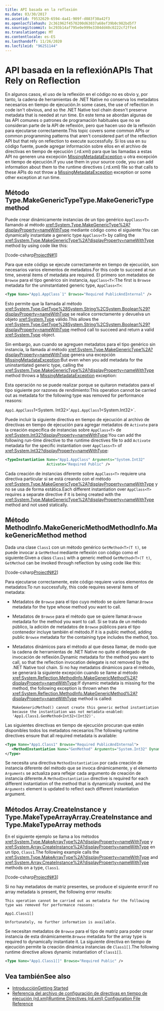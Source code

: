 ```yaml
---
title: API basada en la reflexión
ms.date: 03/30/2017
ms.assetid: f9532629-6594-4a41-909f-d083f30a42f3
ms.openlocfilehash: 2c361962f4570200d63037a68ef39b0c982bd5f7
ms.sourcegitcommit: bc293b14af795e0e999e3304dd40c0222cf2ffe4
ms.translationtype: MT
ms.contentlocale: es-ES
ms.lasthandoff: 11/26/2020
ms.locfileid: "96251144"
---
```

# <a name="apis-that-rely-on-reflection"></a><span data-ttu-id="bec89-102">API basada en la reflexión</span><span class="sxs-lookup"><span data-stu-id="bec89-102">APIs That Rely on Reflection</span></span>

<span data-ttu-id="bec89-103">En algunos casos, el uso de la reflexión en el código no es obvio y, por tanto, la cadena de herramientas de .NET Native no conserva los metadatos necesarios en tiempo de ejecución.</span><span class="sxs-lookup"><span data-stu-id="bec89-103">In some cases, the use of reflection in code isn't obvious, and so the .NET Native tool chain doesn't preserve metadata that is needed at run time.</span></span> <span data-ttu-id="bec89-104">En este tema se abordan algunas de las API comunes o patrones de programación habituales que no se consideran parte de la API de reflexión, pero que hacen uso de la reflexión para ejecutarse correctamente.</span><span class="sxs-lookup"><span data-stu-id="bec89-104">This topic covers some common APIs or common programming patterns that aren't considered part of the reflection API but that rely on reflection to execute successfully.</span></span> <span data-ttu-id="bec89-105">Si los usa en su código fuente, puede agregar información sobre ellos en el archivo de directivas en tiempo de ejecución (.rd.xml) para que las llamadas a estas API no generen una excepción [MissingMetadataException](missingmetadataexception-class-net-native.md) u otra excepción en tiempo de ejecución.</span><span class="sxs-lookup"><span data-stu-id="bec89-105">If you use them in your source code, you can add information about them to the runtime directives (.rd.xml) file so that calls to these APIs do not throw a [MissingMetadataException](missingmetadataexception-class-net-native.md) exception or some other exception at run time.</span></span>  
  
## <a name="typemakegenerictype-method"></a><span data-ttu-id="bec89-106">Método Type.MakeGenericType</span><span class="sxs-lookup"><span data-stu-id="bec89-106">Type.MakeGenericType method</span></span>  

 <span data-ttu-id="bec89-107">Puede crear dinámicamente instancias de un tipo genérico `AppClass<T>` llamando al método <xref:System.Type.MakeGenericType%2A?displayProperty=nameWithType> mediante código como el siguiente:</span><span class="sxs-lookup"><span data-stu-id="bec89-107">You can dynamically instantiate a generic type `AppClass<T>` by calling the <xref:System.Type.MakeGenericType%2A?displayProperty=nameWithType> method by using code like this:</span></span>  
  
 [!code-csharp[ProjectN#1](../../../samples/snippets/csharp/VS_Snippets_CLR/projectn/cs/type_makegenerictype1.cs#1)]  
  
 <span data-ttu-id="bec89-108">Para que este código se ejecute correctamente en tiempo de ejecución, son necesarios varios elementos de metadatos.</span><span class="sxs-lookup"><span data-stu-id="bec89-108">For this code to succeed at run time, several items of metadata are required.</span></span> <span data-ttu-id="bec89-109">El primero son metadatos de `Browse` para el tipo genérico sin instancia, `AppClass<T>`:</span><span class="sxs-lookup"><span data-stu-id="bec89-109">The first is `Browse` metadata for the uninstantiated generic type, `AppClass<T>`:</span></span>  
  
```xml  
<Type Name="App1.AppClass`1" Browse="Required PublicAndInternal" />  
```  
  
 <span data-ttu-id="bec89-110">Esto permite que la llamada al método <xref:System.Type.GetType%28System.String%2CSystem.Boolean%29?displayProperty=nameWithType> se realice correctamente y devuelva un objeto <xref:System.Type> válido.</span><span class="sxs-lookup"><span data-stu-id="bec89-110">This allows the <xref:System.Type.GetType%28System.String%2CSystem.Boolean%29?displayProperty=nameWithType> method call to succeed and return a valid <xref:System.Type> object.</span></span>  
  
 <span data-ttu-id="bec89-111">Sin embargo, aun cuando se agreguen metadatos para el tipo genérico sin instancia, la llamada al método <xref:System.Type.MakeGenericType%2A?displayProperty=nameWithType> genera una excepción [MissingMetadataException](missingmetadataexception-class-net-native.md):</span><span class="sxs-lookup"><span data-stu-id="bec89-111">But even when you add metadata for the uninstantiated generic type, calling the <xref:System.Type.MakeGenericType%2A?displayProperty=nameWithType> method throws a [MissingMetadataException](missingmetadataexception-class-net-native.md) exception:</span></span>  
  
<span data-ttu-id="bec89-112">Esta operación no se puede realizar porque se quitaron metadatos para el tipo siguiente por razones de rendimiento:</span><span class="sxs-lookup"><span data-stu-id="bec89-112">This operation cannot be carried out as metadata for the following type was removed for performance reasons:</span></span>  
  
<span data-ttu-id="bec89-113">`App1.AppClass`1<System. Int32>'.</span><span class="sxs-lookup"><span data-stu-id="bec89-113">`App1.AppClass`1<System.Int32>\`.</span></span>  
  
 <span data-ttu-id="bec89-114">Puede incluir la siguiente directiva en tiempo de ejecución al archivo de directivas en tiempo de ejecución para agregar metadatos de `Activate` para la creación específica de instancias sobre `AppClass<T>` de <xref:System.Int32?displayProperty=nameWithType>:</span><span class="sxs-lookup"><span data-stu-id="bec89-114">You can add the following run-time directive to the runtime directives file to add `Activate` metadata for the specific instantiation over `AppClass<T>` of <xref:System.Int32?displayProperty=nameWithType>:</span></span>  
  
```xml  
<TypeInstantiation Name="App1.AppClass" Arguments="System.Int32"
                   Activate="Required Public" />  
```  
  
 <span data-ttu-id="bec89-115">Cada creación de instancias diferente sobre `AppClass<T>` requiere una directiva particular si se está creando con el método <xref:System.Type.MakeGenericType%2A?displayProperty=nameWithType> y no se usa de forma estática.</span><span class="sxs-lookup"><span data-stu-id="bec89-115">Each different instantiation over `AppClass<T>` requires a separate directive if it is being created with the <xref:System.Type.MakeGenericType%2A?displayProperty=nameWithType> method and not used statically.</span></span>  
  
## <a name="methodinfomakegenericmethod-method"></a><span data-ttu-id="bec89-116">Método MethodInfo.MakeGenericMethod</span><span class="sxs-lookup"><span data-stu-id="bec89-116">MethodInfo.MakeGenericMethod method</span></span>  

 <span data-ttu-id="bec89-117">Dada una clase `Class1` con un método genérico `GetMethod<T>(T t)`, se puede invocar a `GetMethod` mediante reflexión con código como el siguiente:</span><span class="sxs-lookup"><span data-stu-id="bec89-117">Given a class `Class1` with a generic method `GetMethod<T>(T t)`, `GetMethod` can be invoked through reflection by using code like this:</span></span>  
  
 [!code-csharp[ProjectN#2](../../../samples/snippets/csharp/VS_Snippets_CLR/projectn/cs/makegenericmethod1.cs#2)]  
  
 <span data-ttu-id="bec89-118">Para ejecutarse correctamente, este código requiere varios elementos de metadatos:</span><span class="sxs-lookup"><span data-stu-id="bec89-118">To run successfully, this code requires several items of metadata:</span></span>  
  
- <span data-ttu-id="bec89-119">Metadatos de `Browse` para el tipo cuyo método se quiere llamar.</span><span class="sxs-lookup"><span data-stu-id="bec89-119">`Browse` metadata for the type whose method you want to call.</span></span>  
  
- <span data-ttu-id="bec89-120">Metadatos de `Browse` para el método que se quiere llamar.</span><span class="sxs-lookup"><span data-stu-id="bec89-120">`Browse` metadata for the method you want to call.</span></span>  <span data-ttu-id="bec89-121">Si se trata de un método público, la adición de metadatos de `Browse` públicos para el tipo contenedor incluye también el método.</span><span class="sxs-lookup"><span data-stu-id="bec89-121">If it is a public method, adding public `Browse` metadata for the containing type includes the method, too.</span></span>  
  
- <span data-ttu-id="bec89-122">Metadatos dinámicos para el método al que desea llamar, de modo que la cadena de herramientas de .NET Native no quite el delegado de invocación de reflexión.</span><span class="sxs-lookup"><span data-stu-id="bec89-122">Dynamic metadata for the method you want to call, so that the reflection invocation delegate is not removed by the .NET Native tool chain.</span></span> <span data-ttu-id="bec89-123">Si no hay metadatos dinámicos para el método, se generará la siguiente excepción cuando se llame al método <xref:System.Reflection.MethodInfo.MakeGenericMethod%2A?displayProperty=nameWithType>:</span><span class="sxs-lookup"><span data-stu-id="bec89-123">If dynamic metadata is missing for the method, the following exception is thrown when the <xref:System.Reflection.MethodInfo.MakeGenericMethod%2A?displayProperty=nameWithType> method is called:</span></span>  
  
    ```output
    MakeGenericMethod() cannot create this generic method instantiation because the instantiation was not metadata-enabled: 'App1.Class1.GenMethod<Int32>(Int32)'.  
    ```  
  
 <span data-ttu-id="bec89-124">Las siguientes directivas en tiempo de ejecución procuran que estén disponibles todos los metadatos necesarios:</span><span class="sxs-lookup"><span data-stu-id="bec89-124">The following runtime directives ensure that all required metadata is available:</span></span>  
  
```xml  
<Type Name="App1.Class1" Browse="Required PublicAndInternal">  
   <MethodInstantiation Name="GenMethod" Arguments="System.Int32" Dynamic="Required"/>  
</Type>  
```  
  
 <span data-ttu-id="bec89-125">Se necesita una directiva `MethodInstantiation` por cada creación de instancia diferente del método que se invoca dinámicamente, y el elemento `Arguments` se actualiza para reflejar cada argumento de creación de instancia diferente.</span><span class="sxs-lookup"><span data-stu-id="bec89-125">A `MethodInstantiation` directive is required for each different instantiation of the method that is dynamically invoked, and the `Arguments` element is updated to reflect each different instantiation argument.</span></span>  
  
## <a name="arraycreateinstance-and-typemaketypearray-methods"></a><span data-ttu-id="bec89-126">Métodos Array.CreateInstance y Type.MakeTypeArray</span><span class="sxs-lookup"><span data-stu-id="bec89-126">Array.CreateInstance and Type.MakeTypeArray methods</span></span>  

 <span data-ttu-id="bec89-127">En el siguiente ejemplo se llama a los métodos <xref:System.Type.MakeArrayType%2A?displayProperty=nameWithType> y <xref:System.Array.CreateInstance%2A?displayProperty=nameWithType> en un tipo, `Class1`.</span><span class="sxs-lookup"><span data-stu-id="bec89-127">The following example calls the <xref:System.Type.MakeArrayType%2A?displayProperty=nameWithType> and <xref:System.Array.CreateInstance%2A?displayProperty=nameWithType> methods on a type, `Class1`.</span></span>  
  
 [!code-csharp[ProjectN#3](../../../samples/snippets/csharp/VS_Snippets_CLR/projectn/cs/array1.cs#3)]  
  
 <span data-ttu-id="bec89-128">Si no hay metadatos de matriz presentes, se produce el siguiente error:</span><span class="sxs-lookup"><span data-stu-id="bec89-128">If no array metadata is present, the following error results:</span></span>  
  
```output
This operation cannot be carried out as metadata for the following type was removed for performance reasons:  
  
App1.Class1[]  
  
Unfortunately, no further information is available.  
```  
  
 <span data-ttu-id="bec89-129">Se necesitan metadatos de `Browse` para el tipo de matriz para poder crear instancia de esta dinámicamente.</span><span class="sxs-lookup"><span data-stu-id="bec89-129">`Browse` metadata for the array type is required to dynamically instantiate it.</span></span>  <span data-ttu-id="bec89-130">La siguiente directiva en tiempo de ejecución permite la creación dinámica instancias de `Class1[]`.</span><span class="sxs-lookup"><span data-stu-id="bec89-130">The following runtime directive allows dynamic instantiation of `Class1[]`.</span></span>  
  
```xml  
<Type Name="App1.Class1[]" Browse="Required Public" />  
```  
  
## <a name="see-also"></a><span data-ttu-id="bec89-131">Vea también</span><span class="sxs-lookup"><span data-stu-id="bec89-131">See also</span></span>

- [<span data-ttu-id="bec89-132">Introducción</span><span class="sxs-lookup"><span data-stu-id="bec89-132">Getting Started</span></span>](getting-started-with-net-native.md)
- [<span data-ttu-id="bec89-133">Referencia del archivo de configuración de directivas en tiempo de ejecución (rd.xml)</span><span class="sxs-lookup"><span data-stu-id="bec89-133">Runtime Directives (rd.xml) Configuration File Reference</span></span>](runtime-directives-rd-xml-configuration-file-reference.md)
